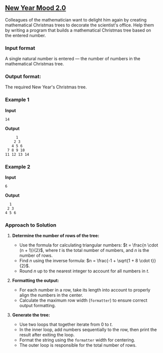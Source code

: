 ## [New Year Mood 2.0](../../../solutions/2.4/24_r.py)

Colleagues of the mathematician want to delight him again by creating mathematical Christmas trees to decorate the scientist's office. Help them by writing a program that builds a mathematical Christmas tree based on the entered number.

### Input format

A single natural number is entered — the number of numbers in the mathematical Christmas tree.

### Output format:

The required New Year's Christmas tree.

### Example 1

__Input__
```plaintext
14
```

__Output__
```plaintext
     1     
    2 3    
   4 5 6   
 7 8 9 10  
11 12 13 14
```

### Example 2

__Input__
```plaintext
6
```

__Output__
```plaintext
  1  
 2 3 
4 5 6
```

### Approach to Solution

1. **Determine the number of rows of the tree:**
   - Use the formula for calculating triangular numbers: $t = \frac{n \cdot (n + 1)}{2}$, where $t$ is the total number of numbers, and $n$ is the number of rows.
   - Find $n$ using the inverse formula: $n = \frac{-1 + \sqrt{1 + 8 \cdot t}}{2}$.
   - Round $n$ up to the nearest integer to account for all numbers in $t$.

2. **Formatting the output:**
   - For each number in a row, take its length into account to properly align the numbers in the center.
   - Calculate the maximum row width (`formatter`) to ensure correct output formatting.

3. **Generate the tree:**
   - Use two loops that together iterate from 0 to $t$.
   - In the inner loop, add numbers sequentially to the row, then print the result after exiting the loop.
   - Format the string using the `formatter` width for centering.
   - The outer loop is responsible for the total number of rows.